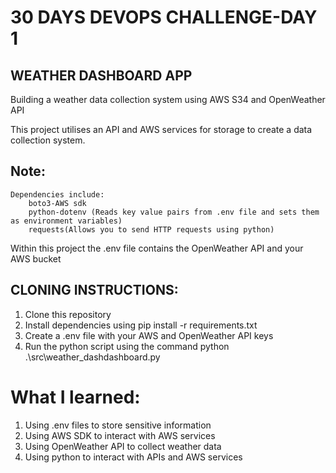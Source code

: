 # 30 DAYS DEVOPS CHALLENGE-DAY 1
## WEATHER DASHBOARD APP

Building a weather data collection system using AWS S34 and OpenWeather API

This project utilises an API and AWS services for storage to create a data collection system.
## Note:
    Dependencies include:
        boto3-AWS sdk
        python-dotenv (Reads key value pairs from .env file and sets them as environment variables)
        requests(Allows you to send HTTP requests using python)


Within this project the .env file contains the OpenWeather API and your AWS bucket

## CLONING INSTRUCTIONS:
1. Clone this repository
2. Install dependencies using pip install -r requirements.txt
3. Create a .env file with your AWS and OpenWeather API keys
4. Run the python script using the command python .\src\weather_dashdashboard.py


# What I learned:
1. Using .env files to store sensitive information
2. Using AWS SDK to interact with AWS services
3. Using OpenWeather API to collect weather data
4. Using python to interact with APIs and AWS services

